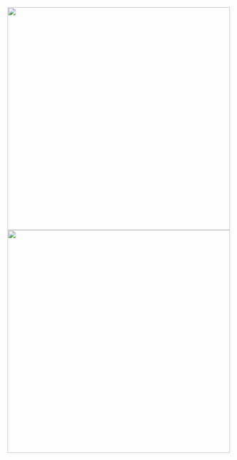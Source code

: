 <a href="https://github.com/SoaringGecko/calamityVanillaItemRecipeChanges"><img src="http://javid.ddns.net/tModLoader/widget/widgetimage/calamityVanillaItemRecipeChanges.png" width="500"></a>
<a href="https://github.com/SoaringGecko/MoneyTroughPet"><img src="http://javid.ddns.net/tModLoader/widget/widgetimage/MoneyTroughPet.png" width="500"></a>
